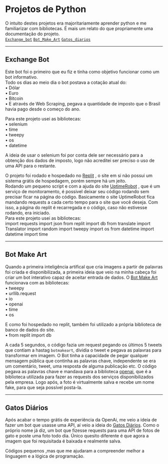 # Projetos de Python
O intuito destes projetos era majoritariamente aprender python e me familiarizar com bibliotecas. É mais um relato do que propriamente uma documentação do projeto.
<br>
<a href='https://github.com/dudrt/Twitter_Bot/edit/main/README.md#ex'>`Exchange_bot`</a>
<a href='https://github.com/dudrt/Twitter_Bot/edit/main/README.md#bot'>`Bot_Make_Art`</a>
<a href='https://github.com/dudrt/Twitter_Bot/edit/main/README.md#gato'>`Gatos_diarios`</a>

<hr>

## <div id="ex">Exchange Bot</div>

Este bot foi o primeiro que eu fiz e tinha como objetivo funcionar como um bot informativo.<br>
Todo os dias ao meio dia o bot postava a cotação atual do: <br>
• Dólar <br>
• Euro <br>
• Bitcoin <br>
• E através de Web Scraping, pegava a quantidade de imposto que o Brasil havia pago desde o começo do ano. <br>

Para este projeto usei as bibliotecas: <br>
• selenium <br>
• time <br>
• tweepy <br>
• os <br>
• datetime <br>

A ideia de usar o selenium foi por conta dele ser necessário para a obtenção dos dados de imposto, logo não acreditei ser preciso o uso de uma API para o restante. <br>

O projeto foi rodado e hospedado no <a href='https://replit.com/@EduardoRoth1'>Replit</a> , o site em si não possui um sistema grátis de hospedagem, porém sempre há um jeito.<br>
Rodando um pequeno script e com a ajuda do site <a href='https://uptimerobot.com'>UptimeRobot</a> , que é um serviço de monitoramento, é possivel deixar seu código rodando sem precisar ficar na página do código. Basicamente o site UptimeRobot fica mandando requests a cada certo tempo para o site que você deseja. Com isso, a página do replit é recarregada e o código, caso não estivesse rodando, era iniciado.<br>
Para este projeto usei as bibliotecas:<br>
import requests
import json
from replit import db
from translate import Translator
import random
import tweepy
import os
from datetime import datetime
import time
<hr>

## <div id="bot">Bot Make Art</div>
 Quando a primeira inteligência artifical que cria imagens a partir de palavras foi criada e disponibilizada, a primeira ideia que veio na minha cabeça foi criar um bot interativo capaz de aceitar entrada de dados.
 O <a href='https://github.com/dudrt/Twitter_Bot/blob/main/bot_make_art.py'>Bot Make Art</a> funcionava com as bibliotecas: <br>
• tweepy <br>
• urllib.request <br>
• io <br>
• openai <br>
• time <br>
• os <br>

E como foi hospedado no replit, também foi utilizado a própria biblioteca de banco de dados do site.<br>
• from replit import db <br>

A cada 5 segundos, o código fazia um request pegando os últimos 5 tweets que contiam a hastag `botmakeart`, dividia o tweet e pegava as palavras para transformar em imagem. 
O Bot tinha a capacidade de pegar qualquer mensagem pública que continha as palavras chave, independente se era um comentário, tweet, uma resposta de alguma publicação etc.
O código pegava as palavras chave e mandava para a biblioteca <a href='https://openai.com'>openai</a>, que é a biblioteca utilizada para fazer as requests dos serviços disponibilizados pela empresa.
Logo após, a foto é virtualmente salva e recebe um nome fake, para que seja possível posta-la.

<hr>

## <div id="gato">Gatos Diários</div>

Após acabar o tempo grátis de experiência da OpenAi, me veio a ideia de fazer um bot que usasse uma API, aí veio a ideia do <a href='https://github.com/dudrt/Twitter_Bot/blob/main/gatos_diarios.py'>Gatos Diários</a>.
Como o próprio nome já diz, um bot que fizesse requests para uma API de fotos de gato e poste uma foto todo dia. Único quesito diferente é que agora a imagem que foi requisitada é baixada e realmente salva.<br>

Códigos pequenos ,mas que me ajudaram a compreender melhor a linguagem e a lógica de programação.

